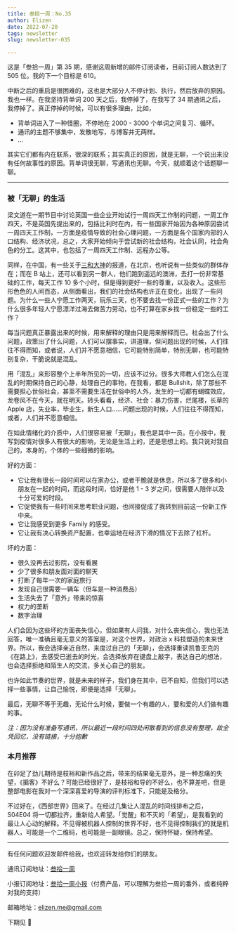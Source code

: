 ```yaml
---
title: 叁拾一周：No.35
author: Elizen
date: 2022-07-20
tags: newsletter
slug: newsletter-035

---
```


这是「叁拾一周」第 35 期，感谢这周新增的邮件订阅读者，目前订阅人数达到了 505 位。我的下一个目标是 610。

中断之后的重启是很困难的，这也是大部分人不停计划、执行，然后放弃的原因。我也一样。在我坚持背单词 200 天之后，我停掉了，在我写了 34 期通讯之后，我停掉了。真正停掉的时候，可以有很多理由，比如，

- 背单词进入了一种怪圈，不停地在 2000 - 3000 个单词之间复习、循环。
- 通讯的主题不够集中，发散地写，与博客并无两样。
- ...

其实它们都有内在联系，很深的联系；其实真正的原因，就是无聊，一个说出来没有任何故事性的原因。背单词很无聊，写通讯也无聊。今天，就顺着这个话题聊一聊。

----
### 被「无聊」的生活

梁文道在一期节目中讨论英国一些企业开始试行一周四天工作制的问题，一周工作四天，不是英国先提出来的，包括比利时在内，有一些国家开始因为各种原因尝试一周四天工作制，一方面是疫情导致的社会心理问题，一方面是各个国家内部的人口结构、经济状况，总之，大家开始倾向于尝试新的社会结构，社会认同，社会角色的分工。这其中，也包括了一周四天工作制、远程办公等。

同样，在中国，有一些关于[三和大神](https://zh.m.wikipedia.org/zh-hans/三和大神)的报道，在北京，也听说有一些类似的群体存在；而在 B 站上，还可以看到另一群人，他们跑到遥远的澳洲，去打一份非常基础的工作，每天工作 10 多个小时，但是得到更好一些的尊重，以及收入。这些形形色色的人间百态，从侧面看出，我们的社会结构也许正在变化，出现了一些问题。为什么一些人宁愿工作两天，玩乐三天，也不要去找一份正式一些的工作？为什么很多年轻人宁愿漂洋过海去做苦力劳动，也不打算在家乡找一份稳定一些的工作？

每当问题真正暴露出来的时候，用来解释的理由只是用来解释而已。社会出了什么问题，政策出了什么问题，人们可以摆事实，讲道理，但问题出现的时候，人们往往不得而知，或者说，人们并不愿意相信，它可能特别简单，特别无聊，也可能特别复杂，干脆说就是混乱。

用「混乱」来形容整个上半年所见的一切，应该不过分。很多大师教人们怎么在混乱的时期保持自己的心静，处理自己的事物，在我看，都是 Bullshit，除了那些不需要担心世俗社会，甚至不需要生活在世俗中的人外，发生的一切都有蝴蝶效应，龙卷风不在今天，就在明天。转头看看，经济、社会：暴力伤害，烂尾楼，长草的 Apple 店，失业率，毕业生，新生人口……问题出现的时候，人们往往不得而知，或者，人们并不愿意相信。

在如此情绪化的介质中，人们很容易被「无聊」，我也是其中一员。在小报中，我写到疫情对很多人有很大的影响，无论是生活上的，还是思想上的。我只说对我自己的，本身的，个体的一些细微的影响。

好的方面：

-   它让我有很长一段时间可以在家办公，或者干脆就是休息，所以多了很多和小朋友在一起的时间，而这段时间，恰好是他 1 - 3 岁之间，很需要人陪伴以及十分可爱的时段。
-   它促使我有一些时间来思考职业问题，也间接促成了我转到目前这一份新工作中来。
-   它让我感受到更多 Family 的感受。
-   它让我有决心转换资产配置，也幸运地在经济下滑的情况下去除了杠杆。

坏的方面：

-   很久没再去过影院，没有看展
-   少了很多和朋友面对面的聊天
-   打断了每年一次的家庭旅行
-   发现自己很需要一辆车（但车是一种消费品）
-   生活失去了「意外」带来的惊喜
-   权力的垄断
-   数字治理

人们会因为这些坏的方面丧失信心，但如果有人问我，对什么丧失信心，我也无法回答，唯一准确且毫无意义的答案是，对这个世界，对政治 x 科技塑造的未来世界。所以，我会选择亲近自然，来度过自己的「无聊」，会选择重读凯鲁亚克的《在路上》，去感受已逝去的时光，会选择放弃在键盘上敲字，表达自己的想法，也会选择拒绝和陌生人的交流，多关心自己的朋友。

也许如此节奏的世界，就是未来的样子，我们身在其中，已不自知，但我们可以选择一些事情，让自己愉悦，即便是选择「无聊」。

最后，无聊不等于无趣，无论什么时候，要做一个有趣的人，要和爱的人们做有趣的事。

*注：因为没有准备写通讯，所以最近一段时间四处闲散看到的信息没有整理，故全凭回忆，没有链接，十分抱歉*

### 本月推荐

在卯足了劲儿期待是枝裕和新作品之后，带来的结果毫无意外，是一种忍痛的失望，《掮客》不好么？可能已经很好了，是枝裕和导的不好么，也不算差吧，但是整部电影在我对一个深深喜爱的导演的评判标准下，只能是及格分。

不过好在，《西部世界》回来了。在经过几集让人混乱的时间线排布之后，S04E04 将一切都拉齐，重新给人希望。「觉醒」和不灭的「希望」，是我看到的最让人心动的解释。不见得被机器人控制的世界不好，也不见得控制我们的就是机器人，可能是一个二维码，也可能是一副眼镜。总之，保持怀疑，保持希望。

----

有任何问题欢迎发邮件给我，也欢迎转发给你们的朋友。

通讯订阅地址：[叁拾一周](https://elizen.zhubai.love/) 

小报订阅地址：[叁拾一周小报](https://xiaobot.net/p/elizenread)（付费产品，可以理解为叁拾一周的番外，或者纯粹对我的支持）

邮箱地址：[elizen.me@gmail.com](mailto:elizen.me@gmail.com)

下期见 👋